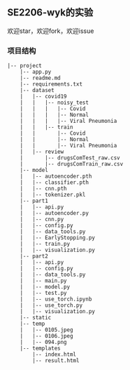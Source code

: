 ## SE2206-wyk的实验

欢迎star，欢迎fork，欢迎issue

### 项目结构
    |-- project
        |-- app.py
        |-- readme.md
        |-- requirements.txt
        |-- dataset
        |   |-- covid19
        |   |   |-- noisy_test
        |   |   |   |-- Covid
        |   |   |   |-- Normal
        |   |   |   |-- Viral Pneumonia
        |   |   |-- train
        |   |       |-- Covid
        |   |       |-- Normal
        |   |       |-- Viral Pneumonia
        |   |-- review
        |       |-- drugsComTest_raw.csv
        |       |-- drugsComTrain_raw.csv
        |-- model
        |   |-- autoencoder.pth
        |   |-- classifier.pth
        |   |-- cnn.pth
        |   |-- tokenizer.pkl
        |-- part1
        |   |-- api.py
        |   |-- autoencoder.py
        |   |-- cnn.py
        |   |-- config.py
        |   |-- data_tools.py
        |   |-- EarlyStopping.py
        |   |-- train.py
        |   |-- visualization.py
        |-- part2
        |   |-- api.py
        |   |-- config.py
        |   |-- data_tools.py
        |   |-- main.py
        |   |-- model.py
        |   |-- test.py
        |   |-- use_torch.ipynb
        |   |-- use_torch.py
        |   |-- visualization.py
        |-- static
        |-- temp
        |   |-- 0105.jpeg
        |   |-- 0106.jpeg
        |   |-- 094.png
        |-- templates
            |-- index.html
            |-- result.html




